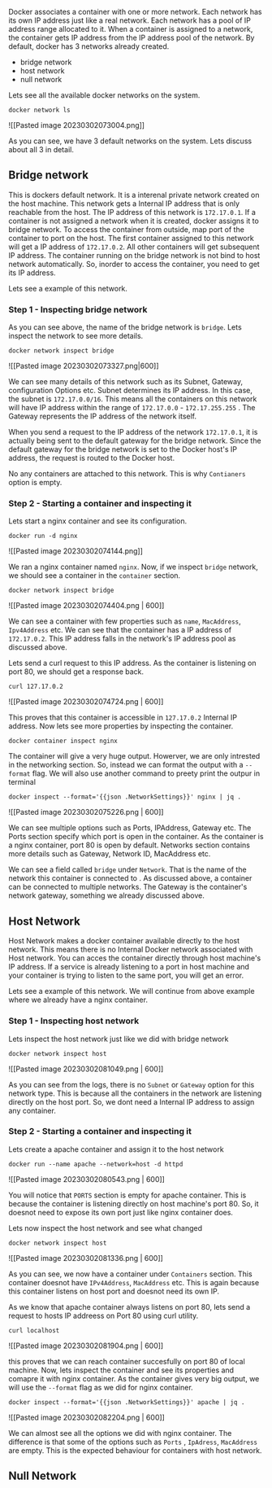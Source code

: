 Docker associates a container with one or more network. Each network has its own IP address just like a real network. Each network has a pool of IP address range allocated to it. When a container is assigned to a network, the container gets IP address from the IP address pool of the network.  By default, docker has 3 networks already created.

- bridge network
- host network
- null network

Lets see all the available docker networks on the system.

```shell
docker network ls
```

![[Pasted image 20230302073004.png]]

As you can see, we have 3 default networks on the system. Lets discuss about all 3 in detail.

## Bridge network

This is dockers default network. It is a interenal private network created on the host machine. This network gets a Internal IP address that is only reachable from the host.
The IP address of this network is `172.17.0.1`. If a container is not assigned a network when it is created, docker assigns it to bridge network. To access the container from outside, map port of the container to port on the host. The first container assigned to this network will get a IP address of `172.17.0.2`. All other containers will get subsequent IP address. The container running on the bridge network is not bind to host network automatically. So, inorder to access the container, you need to get its IP address. 

Lets see  a example of this network.

### Step 1 - Inspecting bridge network

As you can see above, the name of the bridge network is `bridge`. Lets inspect the network to see more details.

```shell
docker network inspect bridge
```

![[Pasted image 20230302073327.png|600]]

We can see many details of this network such as its Subnet, Gateway, configuration Options etc. Subnet determines its IP address. In this case, the subnet is `172.17.0.0/16`. This means all the containers on this network will have IP address within the range of `172.17.0.0` - `172.17.255.255` . The Gateway represents the IP address of the network itself.  

When you send a request to the IP address of the network `172.17.0.1`, it is actually being sent to the default gateway for the bridge network. Since the default gateway for the bridge network is set to the Docker host's IP address, the request is routed to the Docker host.  

No any containers are attached to this network. This is why `Contianers` option is empty. 

### Step 2 - Starting a container and inspecting it

Lets start a nginx container and see its configuration.

```shell
docker run -d nginx
```

![[Pasted image 20230302074144.png]]

We ran a nginx container named `nginx`. Now, if we inspect `bridge` network, we should see a container in the `container` section.  

```shell
docker network inspect bridge
```

![[Pasted image 20230302074404.png | 600]]

We can see a container with few properties such as `name`,  `MacAddress`, `Ipv4Address` etc. We can see that the container has a IP address of `172.17.0.2`. This IP address falls in the network's IP address pool as discussed above. 

Lets send a curl request to this IP address. As the container is listening on port 80, we should get a response back.

```shell
curl 127.17.0.2
```

![[Pasted image 20230302074724.png | 600]]

This proves that this container is accessible in `127.17.0.2` Internal IP address.  Now lets see more properties by inspecting the container.

```shell
docker container inspect nginx
```

The container will give a very huge output. Howerver, we are only intrested in the networking section. So, instead we can format the output with a `--format` flag. We will also use another command to preety print the outpur in terminal

```shell
docker inspect --format='{{json .NetworkSettings}}' nginx | jq .
```

![[Pasted image 20230302075226.png | 600]]

We can see multiple options such as Ports, IPAddress, Gateway etc. The Ports section specify which port is open in the container. As the container is a nginx container, port 80 is open by default. Networks section contains more details such as Gateway, Network ID, MacAddress etc. 

We can see a field called `bridge` under `Network`. That is the name of the network this container is connected to . As discussed above, a container can be connected to multiple networks. The Gateway is the container's network gateway, something we already discussed above. 


## Host Network

Host Network makes a docker container available directly to the host network. This means there is no Internal Docker network associated with Host network. You can acces the container directly through host machine's IP address. If a service is already listening to a port in host machine and your container is trying to listen to the same port, you will get an error.   

Lets see a example of this network. We will continue from above example where we already have a nginx container. 

### Step 1 - Inspecting  host network

Lets inspect the host network just like we did with bridge network

```shell
docker network inspect host 
```


![[Pasted image 20230302081049.png | 600]]


As you can see from the logs, there is no `Subnet` or `Gateway` option for this network type.  This is because all the containers in the network are listening directly on the host port. So, we dont need a Internal IP address to assign any container.

### Step 2 - Starting a container and inspecting it

Lets create a apache container and assign it to the host network

```shell
docker run --name apache --network=host -d httpd
```

![[Pasted image 20230302080543.png | 600]]

You will notice that `PORTS` section is empty for apache container. This is because the container is listening directly on host machine's port 80. So, it doesnot need to expose its own port just like nginx container does.  

Lets now inspect the host network and see what changed

```shell
docker network inspect host
```

![[Pasted image 20230302081336.png | 600]]


As you can see, we now have a container under `Containers` section. This container doesnot have `IPv4Address`, `MacAddress` etc. This is again because this container listens on host port and doesnot need its own IP.  

As we know that apache container always listens on port 80, lets send a request to hosts IP addreess on Port 80 using curl utility.

```shell
curl localhost
```

![[Pasted image 20230302081904.png | 600]]

this proves that we can reach container succesfully on port 80 of local machine. Now, lets inspect the container and see its properties and comapre it with nginx container. As the container gives very big output, we will use the `--format` flag as we did for nginx container. 

```shell
docker inspect --format='{{json .NetworkSettings}}' apache | jq .
```

![[Pasted image 20230302082204.png | 600]]

We can almost see all the options we did with nginx container. The difference is that  some of the options such as `Ports` , `IpAdress`, `MacAddress`  are empty. This is the expected behaviour for containers with host network. 
## Null Network